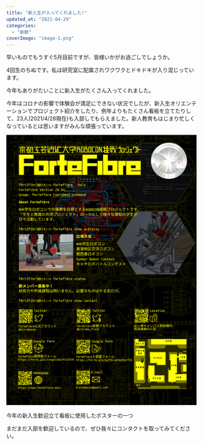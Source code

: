 ```yaml
---
title: "新入生が入ってくれました!"
updated_at: "2021-04-29"
categories: 
  - "新歓"
coverImage: "image-1.png"
---
```


早いものでもうすぐ5月目前ですが、皆様いかがお過ごしでしょうか。

4回生のちぬです。私は研究室に配属されワクワクとドキドキが入り混じっています。

今年もありがたいことに新入生がたくさん入ってくれました。

今年はコロナの影響で体験会が満足にできない状況でしたが、新入生オリエンテーションでプロジェクト紹介をしたり、例年よりもたくさん看板を立てたりして、23人(2021/4/28現在)も入部してもらえました。新人教育もはじまり忙しくなっているとは思いますがみんな頑張っています。

[![](images/image-1.png)](https://www.fortefibre.net/blog/wp-content/uploads/2021/04/image-1.png)

今年の新入生歓迎立て看板に使用したポスターの一つ

まだまだ入部を歓迎しているので、ぜひ我々にコンタクトを取ってみてください。
